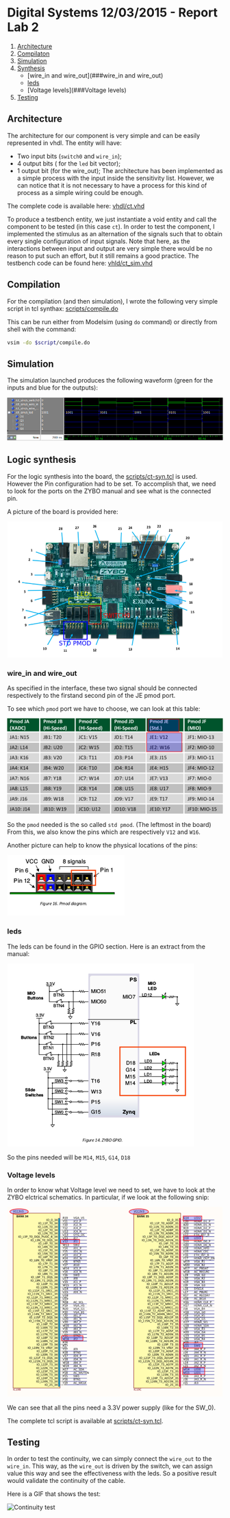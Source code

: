 # Digital Systems 12/03/2015 - Report Lab 2

1. [Architecture](##Architecture)
2. [Compilaton](##Compilation)
3. [Simulation](##Simulation)
4. [Synthesis](##Synthesis)
    * [wire_in and wire_out](###wire_in and wire_out)
    * [leds](###leds)
    * [Voltage levels](###Voltage levels)
5. [Testing](##Testing)

## Architecture
The architecture for our component is very simple and can be easily represented in vhdl.
The entity will have:
- Two input bits (`switch0` and `wire_in`);
- 4 output bits ( for the `led` bit vector);
- 1 output bit (for the wire_out);
The architecture has been implemented as a simple process with the input inside the sensitivity list.
However, we can notice that it is not necessary to have a process for this kind of process as a simple wiring could be enough.

The complete code is available here: [vhdl/ct.vhd](vhdl/ct.vhd)


To produce a testbench entity, we just instantiate a void entity and call the component to be tested (in this case `ct`).
In order to test the component, I implemented the stimulus as an alternation of the signals such that to obtain every single configuration of input signals.
Note that here, as the interactions between input and output are very simple there would be no reason to put such an effort, but it still remains a good practice.
The testbench code can be found here: [vhld/ct_sim.vhd](vhld/ct_sim.vhd)



## Compilation
For the compilation (and then simulation), I wrote the following very simple script in tcl synthax: [scripts/compile.do](scripts/compile.do)

This can be run either from Modelsim (using `do` command) or directly from shell with the command:

```bash
vsim -do $script/compile.do
```

## Simulation
The simulation launched produces the following waveform (green for the inputs and blue for the outputs):

![Waveform](images/waveform.png)


## Logic synthesis

For the logic synthesis into the board, the [scripts/ct-syn.tcl](scripts/ct-syn.tcl) is used. However the Pin configuration had to be set.
To accomplish that, we need to look for the ports on the ZYBO manual and see what is the connected pin.

A picture of the board is provided here:


![Board picture](images/board_pic.png)


### wire_in and wire_out

As specified in the interface, these two signal should be connected respectively to the firstand second pin of the JE pmod port.

To see which `pmod` port we have to choose, we can look at this table:

![PMOD table](images/pmod_table.png)

So the `pmod` needed is the so called `std pmod`. (The leftmost in the board)
From this, we also know the pins which are respectively `V12` and `W16`.

Another picture can help to know the physical locations of the pins:

![PMOD pinout](images/pmod.png)

### leds

The leds can be found in the GPIO section. Here is an extract from the manual:

![GPIO](images/gpio.png)

So the pins needed will be `M14`, `M15`, `G14`, `D18`


### Voltage levels

In order to know what Voltage level we need to set, we have to look at the ZYBO elctrical schematics.
In particular, if we look at the following snip:


![Schematic](images/schematic.png)


We can see that all the pins need a 3.3V power supply (like for the SW_0).

The complete tcl script is available at [scripts/ct-syn.tcl](scripts/ct-syn.tcl).

## Testing

In order to test the continuity, we can simply connect the `wire_out` to the `wire_in`. This way, as the `wire_out` is driven by the switch, we can assign value this way and see the effectiveness with the leds. So a positive result would validate the continuity of the cable.

Here is a GIF that shows the test:

![Continuity test](https://media.giphy.com/media/5QLNqJCgEfEMoAmsbW/giphy.gif)
